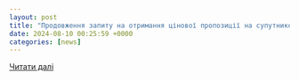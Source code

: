 ```yaml
---
layout: post
title: "Продовження запиту на отримання цінової пропозиції на супутникову систему Starlink | Громадський Простір"
date: 2024-08-10 00:25:59 +0000
categories: [news]
---
```


[Читати далі](https://www.prostir.ua/?grants=prodovzhennya-zapytu-na-otrymannya-tsinovoji-propozytsiji-na-suputnykovu-systemu-starlink)
